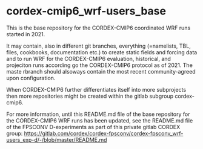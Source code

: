 # cordex-cmip6_wrf-users_base

This is the base repository for the CORDEX-CMIP6 coordinated WRF runs started in 2021. 

It may contain, also in different git branches, everything (=namelists, TBL, files, cookbooks, documentation etc.) to create static fields and forcing data and to run WRF for the CORDEX-CMIP6 evaluation, historical, and projeciton runs according go the CORDEX-CMIP6 protocol as of 2021. The maste rbranch should alsoways contain the most recent community-agreed upon configuration.

When CORDEX-CMIP6 further differentiates itself into more subprojects then more repositories might be created within the gitlab subgroup cordex-cmip6. 

For more information, until this README.md file of the base repository for the CORDEX-CMIP6 WRF runs has been updated, see the README.md file of the FPSCONV D-experiments as part of this private gitlab CORDEX group: https://gitlab.com/cordex/cordex-fpsconv/cordex-fpsconv_wrf-users_exp-d/-/blob/master/README.md
